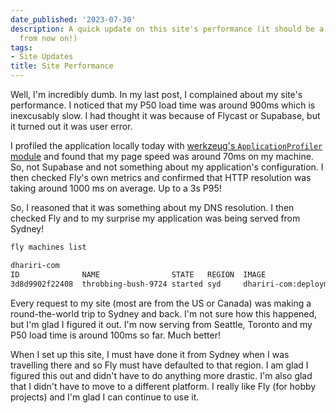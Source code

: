 ```yaml
---
date_published: '2023-07-30'
description: A quick update on this site's performance (it should be a lot faster
  from now on!)
tags:
- Site Updates
title: Site Performance
---
```


Well, I'm incredibly dumb. In my last post, I complained about my site's performance. I noticed that my P50 load time was around 900ms which is inexcusably slow. I had thought it was because of Flycast or Supabase, but it turned out it was user error.

I profiled the application locally today with [werkzeug's `ApplicationProfiler` module](https://werkzeug.palletsprojects.com/en/2.3.x/middleware/profiler/) and found that my page speed was around 70ms on my machine. So, not Supabase and not something about my application's configuration. I then checked Fly's own metrics and confirmed that HTTP resolution was taking around 1000 ms on average. Up to a 3s P95!

So, I reasoned that it was something about my DNS resolution. I then checked Fly and to my surprise my application was being served from Sydney!

```bash
fly machines list

dhariri-com
ID            	NAME               	STATE  	REGION	IMAGE                                            	IP ADDRESS                      	VOLUME	CREATED             	LAST UPDATED        	APP PLATFORM	PROCESS GROUP	SIZE
3d8d9902f22408	throbbing-bush-9724	started	syd   	dhariri-com:deployment-01GPS1NYBDWFM0Y1TA5ETVF4JA	fdaa:0:5fa8:a7b:f1:74b8:3b78:2  	      	2023-05-26T05:46:02Z	2023-07-30T16:14:53Z	v2          	app          	shared-cpu-1x:256MB
```

Every request to my site (most are from the US or Canada) was making a round-the-world trip to Sydney and back. I'm not sure how this happened, but I'm glad I figured it out. I'm now serving from Seattle, Toronto and my P50 load time is around 100ms so far. Much better!

When I set up this site, I must have done it from Sydney when I was travelling there and so Fly must have defaulted to that region. I am glad I figured this out and didn't have to do anything more drastic. I'm also glad that I didn't have to move to a different platform. I really like Fly (for hobby projects) and I'm glad I can continue to use it.